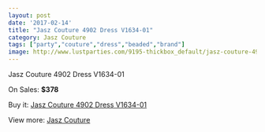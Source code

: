 ```yaml
---
layout: post
date: '2017-02-14'
title: "Jasz Couture 4902 Dress V1634-01"
category: Jasz Couture
tags: ["party","couture","dress","beaded","brand"]
image: http://www.lustparties.com/9195-thickbox_default/jasz-couture-4902-dress-v1634-01.jpg
---
```

Jasz Couture 4902 Dress V1634-01

On Sales: **$378**
<a href="https://www.lustparties.com/en/jasz-couture/3213-jasz-couture-4902-dress-v1634-01.html"><amp-img layout="responsive" width="600" height="600" src="//www.lustparties.com/9195-thickbox_default/jasz-couture-4902-dress-v1634-01.jpg" alt="Jasz Couture 4902 Dress V1634-01 0" /></a>
<a href="https://www.lustparties.com/en/jasz-couture/3213-jasz-couture-4902-dress-v1634-01.html"><amp-img layout="responsive" width="600" height="600" src="//www.lustparties.com/9196-thickbox_default/jasz-couture-4902-dress-v1634-01.jpg" alt="Jasz Couture 4902 Dress V1634-01 1" /></a>

Buy it: [Jasz Couture 4902 Dress V1634-01](https://www.lustparties.com/en/jasz-couture/3213-jasz-couture-4902-dress-v1634-01.html "Jasz Couture 4902 Dress V1634-01")

View more: [Jasz Couture](https://www.lustparties.com/en/9-jasz-couture "Jasz Couture")